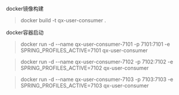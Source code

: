 docker镜像构建

> docker build -t qx-user-consumer .

docker容器启动

> docker run -d --name qx-user-consumer-7101 -p 7101:7101 -e SPRING_PROFILES_ACTIVE=7101  qx-user-consumer

> docker run -d --name qx-user-consumer-7102 -p 7102:7102 -e SPRING_PROFILES_ACTIVE=7102  qx-user-consumer

> docker run -d --name qx-user-consumer-7103 -p 7103:7103 -e SPRING_PROFILES_ACTIVE=7103  qx-user-consumer
